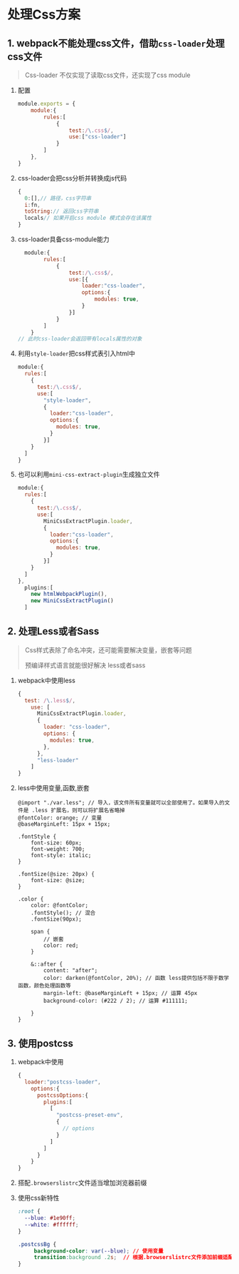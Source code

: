 # 处理Css方案



## 1. webpack不能处理css文件，借助`css-loader`处理css文件

> Css-loader 不仅实现了读取css文件，还实现了css module

1. 配置

   ```js
   module.exports = {
       module:{
           rules:[
               {
                   test:/\.css$/,
                   use:["css-loader"]
               }
           ]
       },
   }
   ```

2. css-loader会把css分析并转换成js代码

   ```js
   {
     0:[],// 路径，css字符串
     i:fn,
     toString:// 返回css字符串
     locals// 如果开启css module 模式会存在该属性
   }
   ```

3. css-loader具备css-module能力

   ```js
     module:{
           rules:[
               {
                   test:/\.css$/,
                   use:[{
                       loader:"css-loader",
                       options:{
                           modules: true,
                       }
                   }]
               }
           ]
       }
   // 此时css-loader会返回带有locals属性的对象
   ```

4. 利用`style-loader`把css样式表引入html中

   ```js
   module:{
     rules:[
       {
         test:/\.css$/,
         use:[
           "style-loader",
           {
             loader:"css-loader",
             options:{
               modules: true,
             }
           }]
       }
     ]
   }
   ```

5. 也可以利用`mini-css-extract-plugin`生成独立文件

   ```js
   module:{
     rules:[
       {
         test:/\.css$/,
         use:[
           MiniCssExtractPlugin.loader,
           {
             loader:"css-loader",
             options:{
               modules: true,
             }
           }]
       }
     ]
   },
     plugins:[
       new htmlWebpackPlugin(),
       new MiniCssExtractPlugin()
     ]
   ```

## 2. 处理Less或者Sass

> Css样式表除了命名冲突，还可能需要解决变量，嵌套等问题
>
> 预编译样式语言就能很好解决 less或者sass

1. webpack中使用less

   ```js
   {
     test: /\.less$/,
       use: [
         MiniCssExtractPlugin.loader,
         {
           loader: "css-loader",
           options: {
             modules: true,
           },
         },
         "less-loader"
       ]
   }
   ```

2. less中使用变量,函数,嵌套

   ```less
   @import "./var.less"; // 导入，该文件所有变量就可以全部使用了。如果导入的文件是 .less 扩展名，则可以将扩展名省略掉
   @fontColor: orange; // 变量
   @baseMarginLeft: 15px + 15px;
   
   .fontStyle {
       font-size: 60px;
       font-weight: 700;
       font-style: italic;
   }
   
   .fontSize(@size: 20px) {
       font-size: @size;
   }
   
   .color {
       color: @fontColor;
       .fontStyle(); // 混合
       .fontSize(90px);
   
       span {
           // 嵌套
           color: red;
       }
   
       &::after {
           content: "after";
           color: darken(@fontColor, 20%); // 函数 less提供包括不限于数学函数，颜色处理函数等
           margin-left: @baseMarginLeft + 15px; // 运算 45px
           background-color: (#222 / 2); // 运算 #111111;
   
       }
   }
   ```

## 3. 使用postcss

1. webpack中使用

   ```js
   {
     loader:"postcss-loader",
       options:{
         postcssOptions:{
           plugins:[
             [
               "postcss-preset-env",
               {
                 // options
               }
             ]
           ]
         }
       }
   }
   ```

2. 搭配`.browserslistrc`文件适当增加浏览器前缀

3. 使用css新特性

   ```css
   :root {
     --blue: #1e90ff;
     --white: #ffffff;
   }
   
   .postcssBg {
        background-color: var(--blue); // 使用变量
        transition:background .2s;	// 根据.browserslistrc文件添加前缀适配浏览器
   }
   ```

   